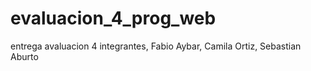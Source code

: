 # evaluacion_4_prog_web
entrega avaluacion 4 integrantes, Fabio Aybar, Camila Ortiz, Sebastian Aburto
